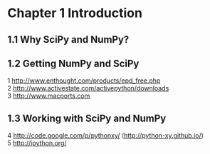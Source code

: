 
# Chapter 1 Introduction

<div id="toc"></div>

## 1.1 Why SciPy and NumPy?

## 1.2 Getting NumPy and SciPy

1 http://www.enthought.com/products/epd_free.php  
2 http://www.activestate.com/activepython/downloads  
3 http://www.macports.com  

## 1.3 Working with SciPy and NumPy

4 http://code.google.com/p/pythonxy/  (http://python-xy.github.io/)  
5 http://ipython.org/  
